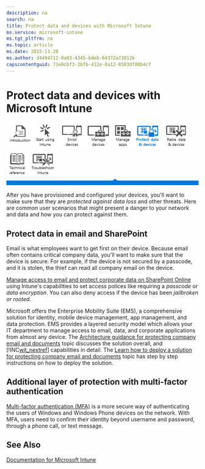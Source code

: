 ```yaml
---
description: na
search: na
title: Protect data and devices with Microsoft Intune
ms.service: microsoft-intune
ms.tgt_pltfrm: na
ms.topic: article
ms.date: 2015-11-20
ms.author: d4484712-0a03-4345-bdeb-64372a73012b
capscontentguid: 71e0cbf3-2bfb-412e-8a12-8503df08b4cf
---
```

# Protect data and devices with Microsoft Intune
![](../Image/Nav_Icons/WIT_Tile_W_Overview.png)![](../Image/Nav_Icons/WIT_Tile_W_GetStarted.png)![](../Image/Nav_Icons/WIT_Tile_W_EnrollDevices.png)![](../Image/Nav_Icons/WIT_Tile_W_ManageDevices.png)![](../Image/Nav_Icons/WIT_Tile_W_ManageApps.png)![](../Image/Nav_Icons/WIT_Tile_W_ProtectResourcesHighlight.png)![](../Image/Nav_Icons/WIT_Tile_W_RetireData.png)![](../Image/Nav_Icons/WIT_Tile_W_TechnicalReference.png)![](../Image/Nav_Icons/WIT_Tile_W_Troubleshooting.png)
![](../Image/Nav_Icons/WIT_Banner_ProtectResources.png)

After you have provisioned and configured your devices, you'll want to make sure that they are *protected against data loss* and other threats. Here are common user scenarios that might present a danger to your network and data and how you can protect against them.

## Protect  data in email and SharePoint
Email is what employees want to get first on their device.  Because email often contains critical company data, you'll want to make sure that the device is secure. For example, if the device is not secured by a passcode, and it is stolen, the thief can read all company email on the device.

[Manage access to email and protect corporate data on SharePoint Online](https://technet.microsoft.com/library/dn818907.aspx)  using Intune's capabilities to set access polices  like requiring a  *passcode* or *data encryption*.   You can also deny access if the device has been *jailbroken or rooted*.

Microsoft offers the Enterprise Mobility Suite (EMS), a comprehensive solution for identity, mobile device management, app management, and data protection. EMS provides a layered security model which allows your IT department to manage access to email, data, and corporate applications from almost any device. The [Architecture guidance for protecting company email and documents](../Topic/Architecture_guidance_for_protecting_company_email_and_documents.md) topic discusses the solution overall, and [!INC[wit_nextref](../Token/wit_nextref_md.md)] capabilities in detail. The [Learn how to deploy a solution for protecting company email and documents](../Topic/Learn_how_to_deploy_a_solution_for_protecting_company_email_and_documents.md) topic has step by step instructions on how to deploy the solution.

## Additional layer of protection with multi-factor authentication
[Multi-factor authentication (MFA)](https://technet.microsoft.com/library/dn889751.aspx) is a more secure way of authenticating the users of Windows and Windows Phone devices on the network.  With MFA, users need to confirm their identity beyond username and password, through a phone call, or text message.

## See Also
[Documentation for Microsoft Intune](../Topic/Documentation_for_Microsoft_Intune.md)

